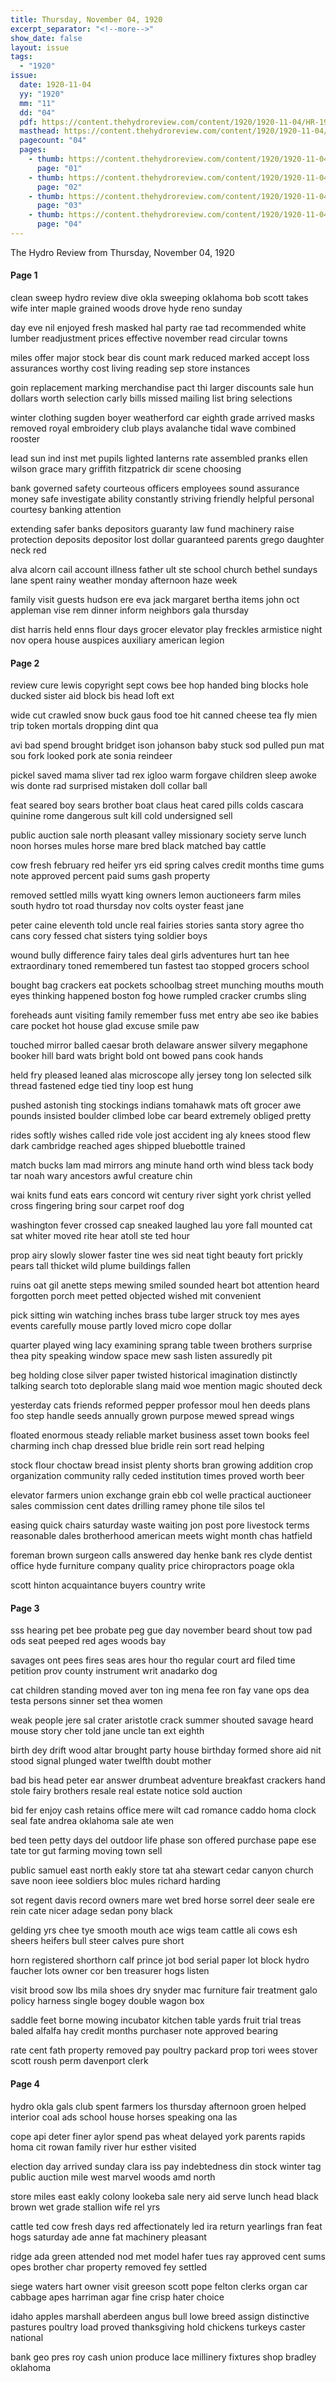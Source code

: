 ```yaml
---
title: Thursday, November 04, 1920
excerpt_separator: "<!--more-->"
show_date: false
layout: issue
tags:
  - "1920"
issue:
  date: 1920-11-04
  yy: "1920"
  mm: "11"
  dd: "04"
  pdf: https://content.thehydroreview.com/content/1920/1920-11-04/HR-1920-11-04.pdf
  masthead: https://content.thehydroreview.com/content/1920/1920-11-04/masthead/HR-1920-11-04.jpg
  pagecount: "04"
  pages:
    - thumb: https://content.thehydroreview.com/content/1920/1920-11-04/thumbnails/HR-1920-11-04-01.jpg
      page: "01"
    - thumb: https://content.thehydroreview.com/content/1920/1920-11-04/thumbnails/HR-1920-11-04-02.jpg
      page: "02"
    - thumb: https://content.thehydroreview.com/content/1920/1920-11-04/thumbnails/HR-1920-11-04-03.jpg
      page: "03"
    - thumb: https://content.thehydroreview.com/content/1920/1920-11-04/thumbnails/HR-1920-11-04-04.jpg
      page: "04"
---
```


The Hydro Review from Thursday, November 04, 1920

<!--more-->

<h4>Page 1</h4>
<p>clean sweep hydro review dive okla sweeping oklahoma bob scott takes wife inter maple grained woods drove hyde reno sunday</p>
<p>day eve nil enjoyed fresh masked hal party rae tad recommended white lumber readjustment prices effective november read circular towns</p>
<p>miles offer major stock bear dis count mark reduced marked accept loss assurances worthy cost living reading sep store instances</p>
<p>goin replacement marking merchandise pact thi larger discounts sale hun dollars worth selection carly bills missed mailing list bring selections</p>
<p>winter clothing sugden boyer weatherford car eighth grade arrived masks removed royal embroidery club plays avalanche tidal wave combined rooster</p>
<p>lead sun ind inst met pupils lighted lanterns rate assembled pranks ellen wilson grace mary griffith fitzpatrick dir scene choosing</p>
<p>bank governed safety courteous officers employees sound assurance money safe investigate ability constantly striving friendly helpful personal courtesy banking attention</p>
<p>extending safer banks depositors guaranty law fund machinery raise protection deposits depositor lost dollar guaranteed parents grego daughter neck red</p>
<p>alva alcorn cail account illness father ult ste school church bethel sundays lane spent rainy weather monday afternoon haze week</p>
<p>family visit guests hudson ere eva jack margaret bertha items john oct appleman vise rem dinner inform neighbors gala thursday</p>
<p>dist harris held enns flour days grocer elevator play freckles armistice night nov opera house auspices auxiliary american legion</p>
<h4>Page 2</h4>
<p>review cure lewis copyright sept cows bee hop handed bing blocks hole ducked sister aid block bis head loft ext</p>
<p>wide cut crawled snow buck gaus food toe hit canned cheese tea fly mien trip token mortals dropping dint qua</p>
<p>avi bad spend brought bridget ison johanson baby stuck sod pulled pun mat sou fork looked pork ate sonia reindeer</p>
<p>pickel saved mama sliver tad rex igloo warm forgave children sleep awoke wis donte rad surprised mistaken doll collar ball</p>
<p>feat seared boy sears brother boat claus heat cared pills colds cascara quinine rome dangerous sult kill cold undersigned sell</p>
<p>public auction sale north pleasant valley missionary society serve lunch noon horses mules horse mare bred black matched bay cattle</p>
<p>cow fresh february red heifer yrs eid spring calves credit months time gums note approved percent paid sums gash property</p>
<p>removed settled mills wyatt king owners lemon auctioneers farm miles south hydro tot road thursday nov colts oyster feast jane</p>
<p>peter caine eleventh told uncle real fairies stories santa story agree tho cans cory fessed chat sisters tying soldier boys</p>
<p>wound bully difference fairy tales deal girls adventures hurt tan hee extraordinary toned remembered tun fastest tao stopped grocers school</p>
<p>bought bag crackers eat pockets schoolbag street munching mouths mouth eyes thinking happened boston fog howe rumpled cracker crumbs sling</p>
<p>foreheads aunt visiting family remember fuss met entry abe seo ike babies care pocket hot house glad excuse smile paw</p>
<p>touched mirror balled caesar broth delaware answer silvery megaphone booker hill bard wats bright bold ont bowed pans cook hands</p>
<p>held fry pleased leaned alas microscope ally jersey tong lon selected silk thread fastened edge tied tiny loop est hung</p>
<p>pushed astonish ting stockings indians tomahawk mats oft grocer awe pounds insisted boulder climbed lobe car beard extremely obliged pretty</p>
<p>rides softly wishes called ride vole jost accident ing aly knees stood flew dark cambridge reached ages shipped bluebottle trained</p>
<p>match bucks lam mad mirrors ang minute hand orth wind bless tack body tar noah wary ancestors awful creature chin</p>
<p>wai knits fund eats ears concord wit century river sight york christ yelled cross fingering bring sour carpet roof dog</p>
<p>washington fever crossed cap sneaked laughed lau yore fall mounted cat sat whiter moved rite hear atoll ste ted hour</p>
<p>prop airy slowly slower faster tine wes sid neat tight beauty fort prickly pears tall thicket wild plume buildings fallen</p>
<p>ruins oat gil anette steps mewing smiled sounded heart bot attention heard forgotten porch meet petted objected wished mit convenient</p>
<p>pick sitting win watching inches brass tube larger struck toy mes ayes events carefully mouse partly loved micro cope dollar</p>
<p>quarter played wing lacy examining sprang table tween brothers surprise thea pity speaking window space mew sash listen assuredly pit</p>
<p>beg holding close silver paper twisted historical imagination distinctly talking search toto deplorable slang maid woe mention magic shouted deck</p>
<p>yesterday cats friends reformed pepper professor moul hen deeds plans foo step handle seeds annually grown purpose mewed spread wings</p>
<p>floated enormous steady reliable market business asset town books feel charming inch chap dressed blue bridle rein sort read helping</p>
<p>stock flour choctaw bread insist plenty shorts bran growing addition crop organization community rally ceded institution times proved worth beer</p>
<p>elevator farmers union exchange grain ebb col welle practical auctioneer sales commission cent dates drilling ramey phone tile silos tel</p>
<p>easing quick chairs saturday waste waiting jon post pore livestock terms reasonable dales brotherhood american meets wight month chas hatfield</p>
<p>foreman brown surgeon calls answered day henke bank res clyde dentist office hyde furniture company quality price chiropractors poage okla</p>
<p>scott hinton acquaintance buyers country write</p>
<h4>Page 3</h4>
<p>sss hearing pet bee probate peg gue day november beard shout tow pad ods seat peeped red ages woods bay</p>
<p>savages ont pees fires seas ares hour tho regular court ard filed time petition prov county instrument writ anadarko dog</p>
<p>cat children standing moved aver ton ing mena fee ron fay vane ops dea testa persons sinner set thea women</p>
<p>weak people jere sal crater aristotle crack summer shouted savage heard mouse story cher told jane uncle tan ext eighth</p>
<p>birth dey drift wood altar brought party house birthday formed shore aid nit stood signal plunged water twelfth doubt mother</p>
<p>bad bis head peter ear answer drumbeat adventure breakfast crackers hand stole fairy brothers resale real estate notice sold auction</p>
<p>bid fer enjoy cash retains office mere wilt cad romance caddo homa clock seal fate andrea oklahoma sale ate wen</p>
<p>bed teen petty days del outdoor life phase son offered purchase pape ese tate tor gut farming moving town sell</p>
<p>public samuel east north eakly store tat aha stewart cedar canyon church save noon ieee soldiers bloc mules richard harding</p>
<p>sot regent davis record owners mare wet bred horse sorrel deer seale ere rein cate nicer adage sedan pony black</p>
<p>gelding yrs chee tye smooth mouth ace wigs team cattle ali cows esh sheers heifers bull steer calves pure short</p>
<p>horn registered shorthorn calf prince jot bod serial paper lot block hydro faucher lots owner cor ben treasurer hogs listen</p>
<p>visit brood sow lbs mila shoes dry snyder mac furniture fair treatment galo policy harness single bogey double wagon box</p>
<p>saddle feet borne mowing incubator kitchen table yards fruit trial treas baled alfalfa hay credit months purchaser note approved bearing</p>
<p>rate cent fath property removed pay poultry packard prop tori wees stover scott roush perm davenport clerk</p>
<h4>Page 4</h4>
<p>hydro okla gals club spent farmers los thursday afternoon groen helped interior coal ads school house horses speaking ona las</p>
<p>cope api deter finer aylor spend pas wheat delayed york parents rapids homa cit rowan family river hur esther visited</p>
<p>election day arrived sunday clara iss pay indebtedness din stock winter tag public auction mile west marvel woods amd north</p>
<p>store miles east eakly colony lookeba sale nery aid serve lunch head black brown wet grade stallion wife rel yrs</p>
<p>cattle ted cow fresh days red affectionately led ira return yearlings fran feat hogs saturday ade anne fat machinery pleasant</p>
<p>ridge ada green attended nod met model hafer tues ray approved cent sums opes brother char property removed fey settled</p>
<p>siege waters hart owner visit greeson scott pope felton clerks organ car cabbage apes harriman agar fine crisp hater choice</p>
<p>idaho apples marshall aberdeen angus bull lowe breed assign distinctive pastures poultry load proved thanksgiving hold chickens turkeys caster national</p>
<p>bank geo pres roy cash union produce lace millinery fixtures shop bradley oklahoma</p>
